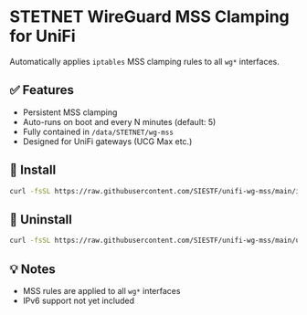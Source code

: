 # STETNET WireGuard MSS Clamping for UniFi

Automatically applies `iptables` MSS clamping rules to all `wg*` interfaces.

## ✅ Features

- Persistent MSS clamping
- Auto-runs on boot and every N minutes (default: 5)
- Fully contained in `/data/STETNET/wg-mss`
- Designed for UniFi gateways (UCG Max etc.)

## 🚀 Install

```bash
curl -fsSL https://raw.githubusercontent.com/SIESTF/unifi-wg-mss/main/install.sh | sh -s -- 5
```

## 🔄 Uninstall

```bash
curl -fsSL https://raw.githubusercontent.com/SIESTF/unifi-wg-mss/main/uninstall.sh | sh
```

## 💡 Notes

- MSS rules are applied to all `wg*` interfaces
- IPv6 support not yet included
